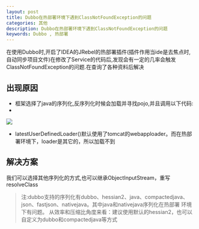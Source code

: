 ```yaml
---
layout: post
title: Dubbo在热部署环境下遇到ClassNotFoundException的问题
categories: 其他
description: Dubbo在热部署环境下遇到ClassNotFoundException的问题
keywords: Dubbo , 热部署
---
```

在使用Dubbo时,开启了IDEA的JRebel的热部署插件(插件作用当ide是去焦点时,自动同步项目文件)在修改了Service的代码后,发现会有一定的几率会触发ClassNotFoundException的问题.在查询了各种资料后解决
## 出现原因
- 框架选择了java的序列化,反序列化时候会加载并寻找pojo,并且调用以下代码:
- 
![](https://i.imgur.com/tQrDoGN.png)

- latestUserDefinedLoader()默认使用了tomcat的webapploader。而在热部署环境下，loader是其它的，所以加载不到

## 解决方案

 我们可以选择其他序列化的方式,也可以继承ObjectInputStream，重写resolveClass
> 注:dubbo支持的序列化有dubbo、hessian2、java、compactedjava、json、fastjson、nativejava。其中java和nativejava序列化在热部署 环境下有问题。
  从效率和压缩比角度来看：建议使用默认的hessian2，也可以自定义为dubbo和compactedjava等方式